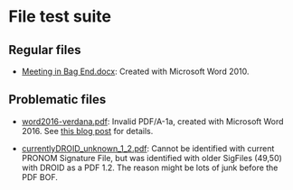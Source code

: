 # File test suite

## Regular files

  * [Meeting in Bag End.docx](regular-files/Meeting%20in%20Bag%20End.docx): Created
    with Microsoft Word 2010.

## Problematic files

  * [word2016-verdana.pdf](problem-files/word2016-verdana.pdf): Invalid
    PDF/A-1a, created with Microsoft Word 2016. See [this blog
    post](https://martin.hoppenheit.info/blog/2018/pdfa-validation-and-inconsistent-glyph-width-information/)
    for details.
    
  * [currentlyDROID_unknown_1_2.pdf](problem-files/currentlyDROID_unknown_1_2.pdf): Cannot be identified with current PRONOM Signature File, but was identified with older SigFiles (49,50) with DROID as a PDF  1.2. The reason might be lots of junk before the PDF BOF.
